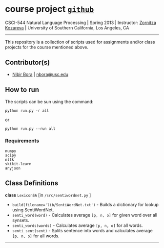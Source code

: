 # course project [`github`](https://github.com/nibirbora/544nlp/tree/master/sentiment)


CSCI-544 Natural Language Processing
| Spring 2013
| Instructor: [Zornitza Kozareva](http://www.isi.edu/~kozareva/)
| University of Southern California, Los Angeles, CA

---

This repository is a collection of scripts used for assignments and/or class projects for the course mentioned above.

## Contributor(s)

* [Nibir Bora](http://nibir.me/) | <nbora@usc.edu>


## How to run

The scripts can be sun using the command:
	
	python run.py -r all

or

	python run.py --run all


### Requirements

	numpy
	scipy
	nltk
	skikit-learn
	anyjson
	

## Class Definitions

**class** `LexiconSA` [in `/src/sentiwordnet.py` ]

* `build(filename='lib/SentiWordNet.txt')` - Builds a dictionary for lookup using SentiWordNet.
* `senti_word(word)` - Calculates average `[p, n, o]` for given word over all synsets.
* `senti_words(words)` - Calculates average `[p, n, o]` for all words.
* `senti_sent(sent)` - Splits sentence into words and calculates average `[p, n, o]` for all words.




---
	
	
